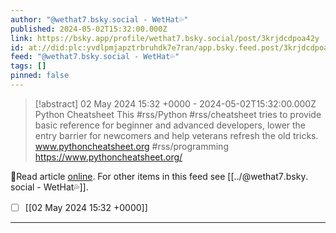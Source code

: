 ```yaml
---
author: "@wethat7․bsky․social - WetHat💦"
published: 2024-05-02T15:32:00.000Z
link: https://bsky.app/profile/wethat7.bsky.social/post/3krjdcdpoa42y
id: at://did:plc:yvdlpmjapztrbruhdk7e7ran/app.bsky.feed.post/3krjdcdpoa42y
feed: "@wethat7․bsky․social - WetHat💦"
tags: []
pinned: false
---
```

> [!abstract] 02 May 2024 15:32 +0000 - 2024-05-02T15:32:00.000Z
> Python Cheatsheet This #rss/Python #rss/cheatsheet tries to provide basic reference for beginner and advanced developers, lower the entry barrier for newcomers and help veterans refresh the old tricks. www.pythoncheatsheet.org #rss/programming https://www.pythoncheatsheet.org/

🔗Read article [online](https://bsky.app/profile/wethat7.bsky.social/post/3krjdcdpoa42y). For other items in this feed see [[../@wethat7․bsky․social - WetHat💦]].

- [ ] [[02 May 2024 15꞉32 +0000]]
- - -

